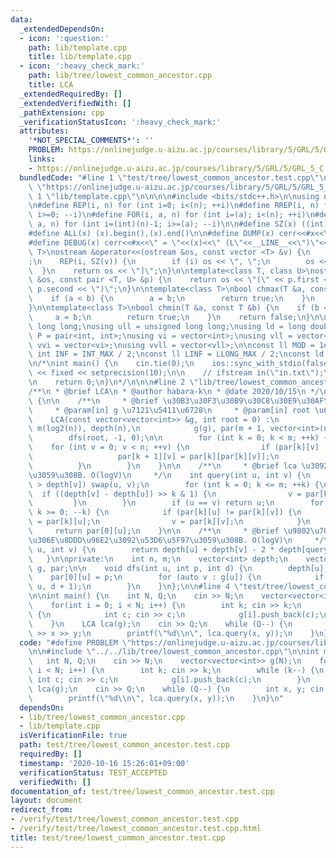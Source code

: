 ```yaml
---
data:
  _extendedDependsOn:
  - icon: ':question:'
    path: lib/template.cpp
    title: lib/template.cpp
  - icon: ':heavy_check_mark:'
    path: lib/tree/lowest_common_ancestor.cpp
    title: LCA
  _extendedRequiredBy: []
  _extendedVerifiedWith: []
  _pathExtension: cpp
  _verificationStatusIcon: ':heavy_check_mark:'
  attributes:
    '*NOT_SPECIAL_COMMENTS*': ''
    PROBLEM: https://onlinejudge.u-aizu.ac.jp/courses/library/5/GRL/5/GRL_5_C
    links:
    - https://onlinejudge.u-aizu.ac.jp/courses/library/5/GRL/5/GRL_5_C
  bundledCode: "#line 1 \"test/tree/lowest_common_ancestor.test.cpp\"\n#define PROBLEM\
    \ \"https://onlinejudge.u-aizu.ac.jp/courses/library/5/GRL/5/GRL_5_C\"\n\n#line\
    \ 1 \"lib/template.cpp\"\n\n\n\n#include <bits/stdc++.h>\n\nusing namespace std;\n\
    \n#define REP(i, n) for (int i=0; i<(n); ++i)\n#define RREP(i, n) for (int i=(int)(n)-1;\
    \ i>=0; --i)\n#define FOR(i, a, n) for (int i=(a); i<(n); ++i)\n#define RFOR(i,\
    \ a, n) for (int i=(int)(n)-1; i>=(a); --i)\n\n#define SZ(x) ((int)(x).size())\n\
    #define ALL(x) (x).begin(),(x).end()\n\n#define DUMP(x) cerr<<#x<<\" = \"<<(x)<<endl\n\
    #define DEBUG(x) cerr<<#x<<\" = \"<<(x)<<\" (L\"<<__LINE__<<\")\"<<endl;\n\ntemplate<class\
    \ T>\nostream &operator<<(ostream &os, const vector <T> &v) {\n    os << \"[\"\
    ;\n    REP(i, SZ(v)) {\n        if (i) os << \", \";\n        os << v[i];\n  \
    \  }\n    return os << \"]\";\n}\n\ntemplate<class T, class U>\nostream &operator<<(ostream\
    \ &os, const pair <T, U> &p) {\n    return os << \"(\" << p.first << \" \" <<\
    \ p.second << \")\";\n}\n\ntemplate<class T>\nbool chmax(T &a, const T &b) {\n\
    \    if (a < b) {\n        a = b;\n        return true;\n    }\n    return false;\n\
    }\n\ntemplate<class T>\nbool chmin(T &a, const T &b) {\n    if (b < a) {\n   \
    \     a = b;\n        return true;\n    }\n    return false;\n}\n\nusing ll =\
    \ long long;\nusing ull = unsigned long long;\nusing ld = long double;\nusing\
    \ P = pair<int, int>;\nusing vi = vector<int>;\nusing vll = vector<ll>;\nusing\
    \ vvi = vector<vi>;\nusing vvll = vector<vll>;\n\nconst ll MOD = 1e9 + 7;\nconst\
    \ int INF = INT_MAX / 2;\nconst ll LINF = LLONG_MAX / 2;\nconst ld eps = 1e-9;\n\
    \n/*\nint main() {\n    cin.tie(0);\n    ios::sync_with_stdio(false);\n    cout\
    \ << fixed << setprecision(10);\n\n    // ifstream in(\"in.txt\");\n    // cin.rdbuf(in.rdbuf());\n\
    \n    return 0;\n}\n*/\n\n\n#line 2 \"lib/tree/lowest_common_ancestor.cpp\"\n\n\
    /**\n * @brief LCA\n * @author habara-k\n * @date 2020/10/15\n */\nstruct LCA\
    \ {\n\n    /**\n     * @brief \u30B3\u30F3\u30B9\u30C8\u30E9\u30AF\u30BF. O(VlogV)\n\
    \     * @param[in] g \u7121\u5411\u6728\n     * @param[in] root \u6839\n     */\n\
    \    LCA(const vector<vector<int>> &g, int root = 0) :\n            n(g.size()),\
    \ m(log2(n)), depth(n),\n            g(g), par(m + 1, vector<int>(n, -1)) {\n\n\
    \        dfs(root, -1, 0);\n\n        for (int k = 0; k < m; ++k) {\n        \
    \    for (int v = 0; v < n; ++v) {\n                if (par[k][v] != -1) {\n \
    \                   par[k + 1][v] = par[k][par[k][v]];\n                }\n  \
    \          }\n        }\n    }\n\n    /**\n     * @brief lca \u3092\u53D6\u5F97\
    \u3059\u308B. O(logV)\n     */\n    int query(int u, int v) {\n        if (depth[u]\
    \ > depth[v]) swap(u, v);\n        for (int k = 0; k <= m; ++k) {\n          \
    \  if ((depth[v] - depth[u]) >> k & 1) {\n                v = par[k][v];\n   \
    \         }\n        }\n        if (u == v) return u;\n        for (int k = m;\
    \ k >= 0; --k) {\n            if (par[k][u] != par[k][v]) {\n                u\
    \ = par[k][u];\n                v = par[k][v];\n            }\n        }\n   \
    \     return par[0][u];\n    }\n\n    /**\n     * @brief \u9802\u70B9u,v\u9593\
    \u306E\u8DDD\u96E2\u3092\u53D6\u5F97\u3059\u308B. O(logV)\n     */\n    int dist(int\
    \ u, int v) {\n        return depth[u] + depth[v] - 2 * depth[query(u,v)];\n \
    \   }\n\nprivate:\n    int n, m;\n    vector<int> depth;\n    vector<vector<int>>\
    \ g, par;\n\n    void dfs(int u, int p, int d) {\n        depth[u] = d;\n    \
    \    par[0][u] = p;\n        for (auto v : g[u]) {\n            if (v != p) dfs(v,\
    \ u, d + 1);\n        }\n    }\n};\n\n#line 4 \"test/tree/lowest_common_ancestor.test.cpp\"\
    \n\nint main() {\n    int N, Q;\n    cin >> N;\n    vector<vector<int>> g(N);\n\
    \    for(int i = 0; i < N; i++) {\n        int k; cin >> k;\n        while (k--)\
    \ {\n            int c; cin >> c;\n            g[i].push_back(c);\n        }\n\
    \    }\n    LCA lca(g);\n    cin >> Q;\n    while (Q--) {\n        int x, y; cin\
    \ >> x >> y;\n        printf(\"%d\\n\", lca.query(x, y));\n    }\n}\n"
  code: "#define PROBLEM \"https://onlinejudge.u-aizu.ac.jp/courses/library/5/GRL/5/GRL_5_C\"\
    \n\n#include \"../../lib/tree/lowest_common_ancestor.cpp\"\n\nint main() {\n \
    \   int N, Q;\n    cin >> N;\n    vector<vector<int>> g(N);\n    for(int i = 0;\
    \ i < N; i++) {\n        int k; cin >> k;\n        while (k--) {\n           \
    \ int c; cin >> c;\n            g[i].push_back(c);\n        }\n    }\n    LCA\
    \ lca(g);\n    cin >> Q;\n    while (Q--) {\n        int x, y; cin >> x >> y;\n\
    \        printf(\"%d\\n\", lca.query(x, y));\n    }\n}\n"
  dependsOn:
  - lib/tree/lowest_common_ancestor.cpp
  - lib/template.cpp
  isVerificationFile: true
  path: test/tree/lowest_common_ancestor.test.cpp
  requiredBy: []
  timestamp: '2020-10-16 15:26:01+09:00'
  verificationStatus: TEST_ACCEPTED
  verifiedWith: []
documentation_of: test/tree/lowest_common_ancestor.test.cpp
layout: document
redirect_from:
- /verify/test/tree/lowest_common_ancestor.test.cpp
- /verify/test/tree/lowest_common_ancestor.test.cpp.html
title: test/tree/lowest_common_ancestor.test.cpp
---
```

